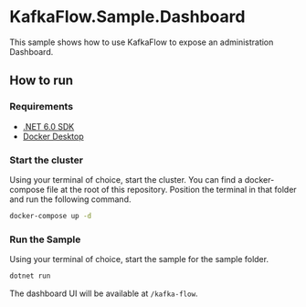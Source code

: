# KafkaFlow.Sample.Dashboard
This sample shows how to use KafkaFlow to expose an administration Dashboard.

## How to run

### Requirements
 - [.NET 6.0 SDK](https://dotnet.microsoft.com/en-us/download/dotnet/6.0)
 - [Docker Desktop](https://www.docker.com/products/docker-desktop/)

### Start the cluster
Using your terminal of choice, start the cluster.
You can find a docker-compose file at the root of this repository. 
Position the terminal in that folder and run the following command.

```bash
docker-compose up -d
```

### Run the Sample
Using your terminal of choice, start the sample for the sample folder.

```bash
dotnet run
```

The dashboard UI will be available at `/kafka-flow`. 
